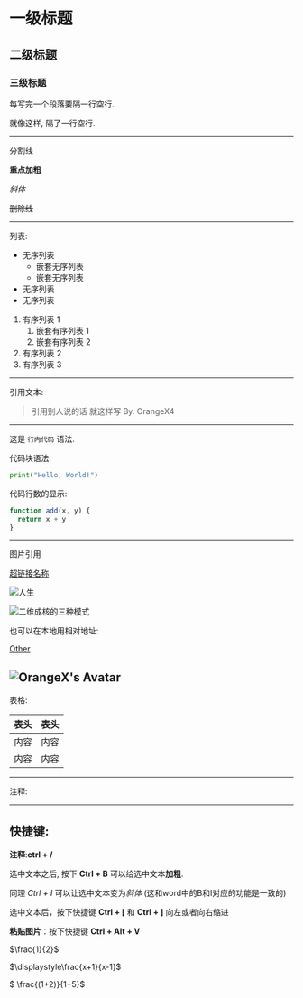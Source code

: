# 一级标题

## 二级标题

### 三级标题

每写完一个段落要隔一行空行.

就像这样, 隔了一行空行.

---

分割线

**重点加粗**

*斜体*

~~删除线~~

---

列表:

* 无序列表
  * 嵌套无序列表
  * 嵌套无序列表
* 无序列表
* 无序列表

1. 有序列表 1
   1. 嵌套有序列表 1
   2. 嵌套有序列表 2
2. 有序列表 2
3. 有序列表 3

---

引用文本:

> 引用别人说的话
> 就这样写
> By. OrangeX4

---

这是 `行内代码` 语法.

代码块语法:

``` python
print("Hello, World!")
```
代码行数的显示:

``` javascript {.line-numbers}
function add(x, y) {
  return x + y
}
```


---
图片引用

[超链接名称](https://github.com/shiduyule/gym-reservation/blob/main/images/json.png/)

![人生](https://s3.bmp.ovh/imgs/2022/05/03/d50128ad53decf43.jpg)

![二维成核的三种模式](https://i.bmp.ovh/imgs/2022/05/04/1b234a1b757ae2b1.png)

也可以在本地用相对地址:

[Other](other.md)

![OrangeX's Avatar](images/profile.jpg)
---

表格:

| 表头 | 表头 |
| ---- | ---- |
| 内容 | 内容 |
| 内容 | 内容 |

---

注释:

<!-- 你看不见我 -->

---

## 快捷键:

**注释**:**ctrl + /**  

选中文本之后, 按下 **Ctrl + B** 可以给选中文本**加粗**.

同理 *Ctrl + I* 可以让选中文本变为*斜体*
(这和word中的B和I对应的功能是一致的)

选中文本后，按下快捷键 **Ctrl + [** 和 **Ctrl + ]** 向左或者向右缩进

**粘贴图片**：按下快捷键 **Ctrl + Alt + V**



$\frac{1}{2}$

 $\displaystyle\frac{x+1}{x-1}$


$ \frac{(1+2)}{1+5}$